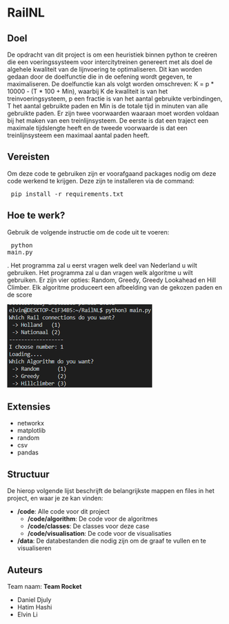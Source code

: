 # RailNL

## Doel
De opdracht van dit project is om een heuristiek binnen python te creëren die een voeringssysteem voor intercitytreinen genereert met als doel de algehele kwaliteit van de lijnvoering te optimaliseren. Dit kan worden gedaan door de doelfunctie die in de oefening wordt gegeven, te maximaliseren. De doelfunctie kan als volgt worden omschreven: K = p * 10000 - (T * 100 + Min), waarbij K de kwaliteit is van het treinvoeringsysteem, p een fractie is van het aantal gebruikte verbindingen, T het aantal gebruikte paden en Min is de totale tijd in minuten van alle gebruikte paden. Er zijn twee voorwaarden waaraan moet worden voldaan bij het maken van een treinlijnsysteem. De eerste is dat een traject een maximale tijdslengte heeft en de tweede voorwaarde is dat een treinlijnsysteem een maximaal aantal paden heeft.

## Vereisten
Om deze code te gebruiken zijn er voorafgaand packages nodig om deze code werkend te krijgen. Deze zijn te installeren via de command:
<pre> pip install -r requirements.txt </pre>

## Hoe te werk?
Gebruik de volgende instructie om de code uit te voeren: <pre> python main.py </pre>. Het programma zal u eerst vragen welk deel van Nederland u wilt gebruiken. Het programma zal u dan vragen welk algoritme u wilt gebruiken. Er zijn vier opties: Random, Greedy, Greedy Lookahead en Hill Climber. Elk algoritme produceert een afbeelding van de gekozen paden en de score

<img src = "https://github.com/MadmanDaniel/RailNL/blob/main/doc/command.png">

## Extensies
- networkx
- matplotlib
- random
- csv
- pandas

## Structuur 

De hierop volgende lijst beschrijft de belangrijkste mappen en files in het project, en waar je ze kan vinden:

- **/code**: Alle code voor dit project
  - **/code/algorithm**: De code voor de algoritmes 
  - **/code/classes**: De classes voor deze case
  - **/code/visualisation**: De code voor de visualisaties
- **/data**: De databestanden die nodig zijn om de graaf te vullen en te visualiseren

## Auteurs
Team naam: **Team Rocket**
* Daniel Djuly
* Hatim Hashi
* Elvin Li
